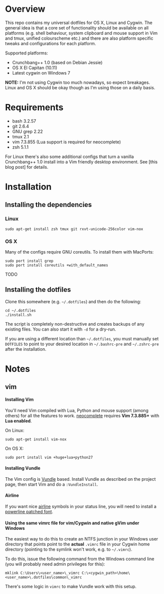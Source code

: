 # Overview

This repo contains my universal dotfiles for OS X, Linux and Cygwin.
The general idea is that a core set of functionality should be available on all
platforms (e.g. shell behaviour, system clipboard and mouse support in Vim and
tmux, unified colourscheme etc.) and there are also platform specific
tweaks and configurations for each platform.

Supported platforms:

* Crunchbang++ 1.0 (based on Debian Jessie)
* OS X El Capitan (10.11)
* Latest cygwin on Windows 7

**NOTE:** I'm not using Cygwin too much nowadays, so expect breakages. Linux
and OS X should be okay though as I'm using those on a daily basis.

# Requirements

- bash 3.2.57
- git 2.6.4
- GNU grep 2.22
- tmux 2.1
- vim 7.3.855 (Lua support is required for neocomplete)
- zsh 5.1.1

For Linux there's also some additional configs that turn a vanilla
Crunchbang++ 1.0 install into a Vim friendly desktop environment. See [this
blog post] for details.

# Installation

## Installing the dependencies

### Linux

```
sudo apt-get install zsh tmux git rxvt-unicode-256color vim-nox
```

### OS X

Many of the configs require GNU coreutils. To install them with MacPorts:

```
sudo port install grep
sudo port install coreutils +with_default_names
```

TODO

## Installing the dotfiles

Clone this somewhere (e.g. `~/.dotfiles`) and then do the following:

```
cd ~/.dotfiles
./install.sh
```

The script is completely non-destructive and creates backups of any existing
files. You can also start it with `-d` for a dry-run.

If you are using a different location than `~/.dotfiles`, you must manually
set `DOTFILES` to point to your desired location in `~/.bashrc-pre` and
`~/.zshrc-pre` after the installation.

# Notes

## vim

#### Installing Vim

You'll need Vim compiled with Lua, Python and mouse support (among others) for
all the features to work.
[neocomplete](https://github.com/Shougo/neocomplete.vim) requires **Vim
7.3.885+** with **Lua enabled**.

On Linux:

```
sudo apt-get install vim-nox
```

On OS X:

```
sudo port install vim +huge+lua+python27
```

#### Installing Vundle 

The Vim config is [Vundle](https://github.com/gmarik/Vundle.vim) based.
Install Vundle as described on the project page, then start Vim and do a
`:VundleInstall`.

#### Airline

If you want nice [airline](https://github.com/bling/vim-airline) symbols in
your status line, you will need to install a [powerline patched
font](https://github.com/Lokaltog/powerline-fonts).

#### Using the same vimrc file for vim/Cygwin and native gVim under Windows

The easiest way to do this to create an NTFS junction in your Windows user
directory that points point to the **actual** `.vimrc` file in your Cygwin
home directory (pointing to the symlink won't work, e.g. to `~/.vimrc`).

To do this, issue the following command from the Windows command line (you
will probably need admin privileges for this):

```
mklink C:\Users\<user_name>\_vimrc C:\<cygwin_path>\home\<user_name>\.dotfiles\common\_vimrc
```

There's some logic in `vimrc` to make Vundle work with this setup.

